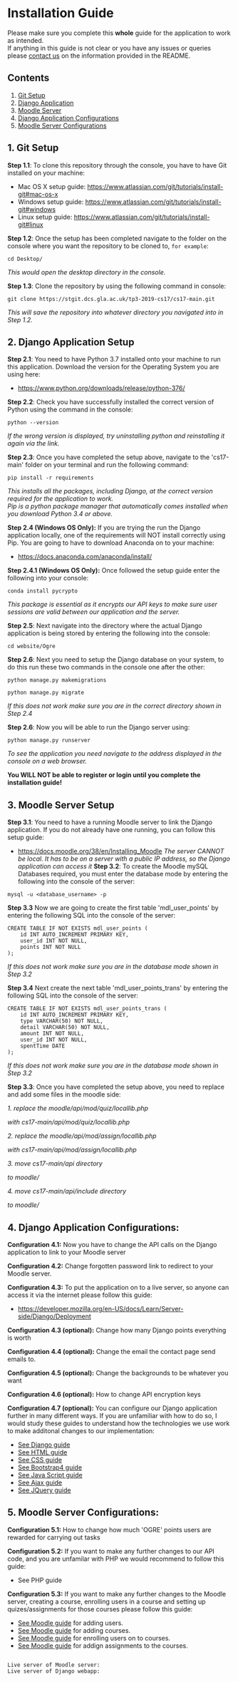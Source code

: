 # Installation Guide

Please make sure you complete this **whole** guide for the application to work as intended.<br>
If anything in this guide is not clear or you have any issues or queries please [contact us](https://stgit.dcs.gla.ac.uk/tp3-2019-cs17/cs17-main/-/blob/develop/README.md#meet-the-team) on the information provided in the README.
## Contents

1. [Git Setup](https://stgit.dcs.gla.ac.uk/tp3-2019-cs17/cs17-main/-/edit/develop/INSTALLATIONGUIDE.md#1-git-setup)
2. [Django Application](https://stgit.dcs.gla.ac.uk/tp3-2019-cs17/cs17-main/-/edit/develop/INSTALLATIONGUIDE.md#2-django-application-setup)
3. [Moodle Server](https://stgit.dcs.gla.ac.uk/tp3-2019-cs17/cs17-main/-/edit/develop/INSTALLATIONGUIDE.md#3-moodle-server-setup)
4. [Django Application Configurations](https://stgit.dcs.gla.ac.uk/tp3-2019-cs17/cs17-main/-/edit/develop/INSTALLATIONGUIDE.md#4-django-application-configurations)
5. [Moodle Server Configurations](https://stgit.dcs.gla.ac.uk/tp3-2019-cs17/cs17-main/-/edit/develop/INSTALLATIONGUIDE.md#5-moodle-server-configurations)

## 1. Git Setup

**Step 1.1**: To clone this repository through the console, you have to have Git installed on your machine:

*  Mac OS X setup guide: https://www.atlassian.com/git/tutorials/install-git#mac-os-x
*  Windows setup guide: https://www.atlassian.com/git/tutorials/install-git#windows
*  Linux setup guide: https://www.atlassian.com/git/tutorials/install-git#linux

**Step 1.2**: Once the setup has been completed navigate to the folder on the console where you want the repository to be cloned to, ``for example``:
```
cd Desktop/
```

*This would open the desktop directory in the console.*


**Step 1.3**: Clone the repository by using the following command in console:
```
git clone https://stgit.dcs.gla.ac.uk/tp3-2019-cs17/cs17-main.git
```
*This will save the repository into whatever directory you navigated into in Step 1.2.*

 
## 2. Django Application Setup

**Step 2.1**: You need to have Python 3.7 installed onto your machine to run this application. Download the version for the Operating System you are using here: 
*  https://www.python.org/downloads/release/python-376/

**Step 2.2**: Check you have successfully installed the correct version of Python using the command in the console:
```
python --version
```
*If the wrong version is displayed, try uninstalling python and reinstalling it again via the link.*

**Step 2.3**: Once you have completed the setup above, navigate to the 'cs17-main' folder on your terminal and run the following command:

```
pip install -r requirements
```

*This installs all the packages, including Django, at the correct version required for the application to work.*<br>
*Pip is a python package manager that automatically comes installed when you download Python 3.4 or above.*

**Step 2.4 (Windows OS Only):** If you are trying the run the Django application locally, one of the requirements will NOT install correctly using Pip. You are going to have to download Anaconda on to your machine:
*  https://docs.anaconda.com/anaconda/install/

**Step 2.4.1 (Windows OS Only):** Once followed the setup guide enter the following into your console:

```
conda install pycrypto
```
*This package is essential as it encrypts our API keys to make sure user sessions are valid between our application and the server.*


**Step 2.5**: Next navigate into the directory where the actual Django application is being stored by entering the following into the console:
```
cd website/Ogre
```


**Step 2.6**: Next you need to setup the Django database on your system, to do this run these two commands in the console one after the other:
```
python manage.py makemigrations  

python manage.py migrate
```
*If this does not work make sure you are in the correct directory shown in Step 2.4*

**Step 2.6**: Now you will be able to run the Django server using:
```
python manage.py runserver
```
*To see the application you need navigate to the address displayed in the console on a web browser.*

**You WILL NOT be able to register or login until you complete the installation guide!**

## 3. Moodle Server Setup

**Step 3.1**: You need to have a running Moodle server to link the Django application. If you do not already have one running, you can follow this setup guide:
*  https://docs.moodle.org/38/en/Installing_Moodle
*The server CANNOT be local. It has to be on a server with a public IP address, so the Django application can access it*
**Step 3.2**: To create the Moodle mySQL Databases required, you must enter the database mode by entering the following into the console of the server:
```
mysql -u <database_username> -p
```
**Step 3.3** Now we are going to create the first table 'mdl_user_points' by entering the following SQL into the console of the server:

```
CREATE TABLE IF NOT EXISTS mdl_user_points (
    id INT AUTO_INCREMENT PRIMARY KEY,
    user_id INT NOT NULL,
    points INT NOT NULL
);
```
*If this does not work make sure you are in the database mode shown in Step 3.2*

**Step 3.4** Next create the next table 'mdl_user_points_trans' by entering the following SQL into the console of the server:

```
CREATE TABLE IF NOT EXISTS mdl_user_points_trans (
    id INT AUTO_INCREMENT PRIMARY KEY,
    type VARCHAR(50) NOT NULL,
    detail VARCHAR(50) NOT NULL,
    amount INT NOT NULL,
    user_id INT NOT NULL,
    spentTime DATE
);
```
*If this does not work make sure you are in the database mode shown in Step 3.2*

**Step 3.3**: Once you have completed the setup above, you need to  replace and add some files in the moodle side:  

*1. replace the moodle/api/mod/quiz/locallib.php*

*with cs17-main/api/mod/quiz/locallib.php*

*2. replace the moodle/api/mod/assign/locallib.php*

*with cs17-main/api/mod/assign/locallib.php*

*3. move cs17-main/api directory*

*to moodle/*

*4. move cs17-main/api/include directory*

*to moodle/*

## 4. Django Application Configurations:

**Configuration 4.1:** Now you have to change the API calls on the Django application to link to your Moodle server

**Configuration 4.2:** Change forgotten password link to redirect to your Moodle server.

**Configuration 4.3:** To put the application on to a live server, so anyone can access it via the internet please follow this guide:

*  https://developer.mozilla.org/en-US/docs/Learn/Server-side/Django/Deployment

**Configuration 4.3 (optional):** Change how many Django points everything is worth

**Configuration 4.4 (optional):** Change the email the contact page send emails to.

**Configuration 4.5 (optional):** Change the backgrounds to be whatever you want

**Configuration 4.6 (optional):** How to change API encryption keys

**Configuration 4.7 (optional):** You can configure our Django application further in many different ways. If you are unfamiliar with how to do so, I would study these guides to understand how the technologies we use work to make additonal changes to our implementation:
*  [See Django guide](https://docs.djangoproject.com/en/3.0/intro/tutorial01/)
*  [See HTML guide](https://html.com/)
*  [See CSS guide](https://www.w3schools.com/css/)
*  [See Bootstrap4 guide](https://getbootstrap.com/docs/4.3/getting-started/introduction/)
*  [See Java Script guide](https://developer.mozilla.org/en-US/docs/Web/JavaScript/Guide)
*  [See Ajax guide](https://www.w3schools.com/xml/ajax_intro.asp)
*  [See JQuery guide](https://www.w3schools.com/jquery/)


## 5. Moodle Server Configurations:

**Configuration 5.1:** How to change how much 'OGRE' points users are rewarded for carrying out tasks

**Configuration 5.2:** If you want to make any further changes to our API code, and you are unfamilar with PHP we would recommend to follow this guide:
*  See PHP guide

**Configuration 5.3:** If you want to make any further changes to the Moodle server, creating a course, enrolling users in a course and setting up quizes/assignments for those courses please follow this guide:
*  [See Moodle guide](https://docs.moodle.org/38/en/Admin_quick_guide#Adding_users) for adding users.
*  [See Moodle guide](https://docs.moodle.org/38/en/Admin_quick_guide#Adding_users) for adding courses.
*  [See Moodle guide](https://docs.moodle.org/38/en/Admin_quick_guide#Adding_users) for enrolling users on to courses.
*  [See Moodle guide](https://docs.moodle.org/38/en/Assignment_quick_guide) for addign assignments to the courses.
```

Live server of Moodle server:
Live server of Django webapp: